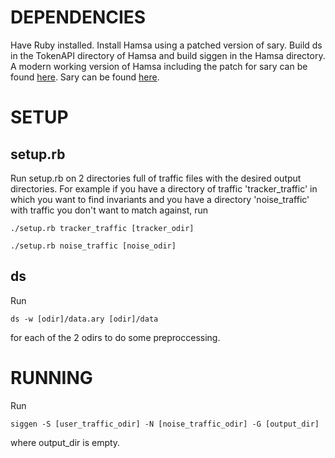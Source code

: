 DEPENDENCIES
============
Have Ruby installed.
Install Hamsa using a patched version of sary. Build ds in the TokenAPI directory of Hamsa and build siggen in the Hamsa directory.
A modern working version of Hamsa including the patch for sary can be found [here](https://github.com/maxsnew/CHamsa).
Sary can be found [here](http://sary.sourceforge.net/).

SETUP
=====

setup.rb
--------
Run setup.rb on 2 directories full of traffic files with the desired output directories.
For example if you have a directory of traffic 'tracker_traffic' in which you want to find invariants and you have a directory 'noise_traffic' with traffic you don't want to match against, run

`./setup.rb tracker_traffic [tracker_odir]`

`./setup.rb noise_traffic [noise_odir]`

ds
--
Run

`ds -w [odir]/data.ary [odir]/data`

for each of the 2 odirs to do some preproccessing.

RUNNING
=======
Run

`siggen -S [user_traffic_odir] -N [noise_traffic_odir] -G [output_dir]`

where output_dir is empty.
